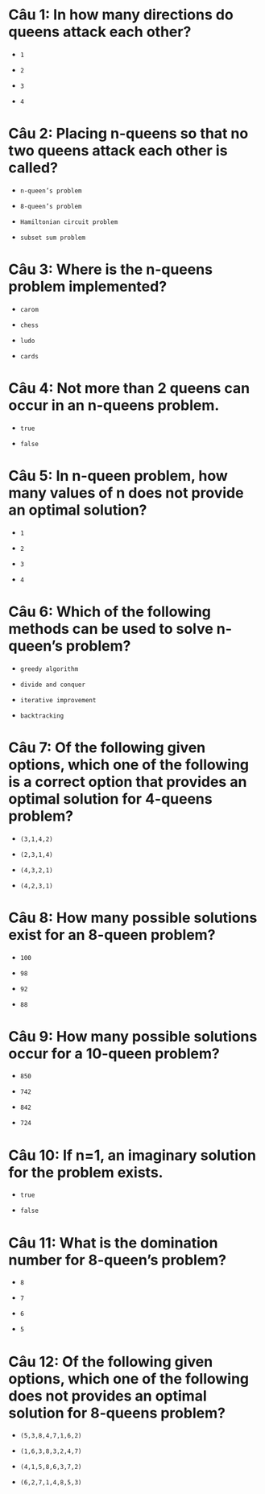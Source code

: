 # Câu 1: In how many directions do queens attack each other?

- ```
  1
  ```

- ```
  2
  ```

* ```
  3
  ```

- ```
  4
  ```

# Câu 2: Placing n-queens so that no two queens attack each other is called?

* ```
  n-queen’s problem
  ```

- ```
  8-queen’s problem
  ```

- ```
  Hamiltonian circuit problem
  ```

- ```
  subset sum problem
  ```

# Câu 3: Where is the n-queens problem implemented?

- ```
  carom
  ```

* ```
  chess
  ```

- ```
  ludo
  ```

- ```
  cards
  ```

# Câu 4: Not more than 2 queens can occur in an n-queens problem.

- ```
  true
  ```

* ```
  false
  ```

# Câu 5: In n-queen problem, how many values of n does not provide an optimal solution?

- ```
  1
  ```

* ```
  2
  ```

- ```
  3
  ```

- ```
  4
  ```

# Câu 6: Which of the following methods can be used to solve n-queen’s problem?

- ```
  greedy algorithm
  ```

- ```
  divide and conquer
  ```

- ```
  iterative improvement
  ```

* ```
  backtracking
  ```

# Câu 7: Of the following given options, which one of the following is a correct option that provides an optimal solution for 4-queens problem?

* ```
  (3,1,4,2)
  ```

- ```
  (2,3,1,4)
  ```

- ```
  (4,3,2,1)
  ```

- ```
  (4,2,3,1)
  ```

# Câu 8: How many possible solutions exist for an 8-queen problem?

- ```
  100
  ```

- ```
  98
  ```

* ```
  92
  ```

- ```
  88
  ```

# Câu 9: How many possible solutions occur for a 10-queen problem?

- ```
  850
  ```

- ```
  742
  ```

- ```
  842
  ```

* ```
  724
  ```

# Câu 10: If n=1, an imaginary solution for the problem exists.

- ```
  true
  ```

* ```
  false
  ```

# Câu 11: What is the domination number for 8-queen’s problem?

- ```
  8
  ```

- ```
  7
  ```

- ```
  6
  ```

* ```
  5
  ```

# Câu 12: Of the following given options, which one of the following does not provides an optimal solution for 8-queens problem?

- ```
  (5,3,8,4,7,1,6,2)
  ```

* ```
  (1,6,3,8,3,2,4,7)
  ```

- ```
  (4,1,5,8,6,3,7,2)
  ```

- ```
  (6,2,7,1,4,8,5,3)
  ```

